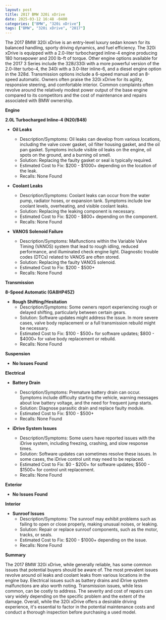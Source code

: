 ```yaml
---
layout: post
title: 2017 BMW 320i xDrive
date: 2025-03-12 16:48 -0400
categories: ["BMW", "320i xDrive"]
tags: ["BMW", "320i xDrive", "2017"]
---
```

The 2017 BMW 320i xDrive is an entry-level luxury sedan known for its balanced handling, sporty driving dynamics, and fuel efficiency. The 320i xDrive is equipped with a 2.0-liter turbocharged inline-4 engine producing 180 horsepower and 200 lb-ft of torque. Other engine options available for the 2017 3 Series include the 328i/330i with a more powerful version of the 2.0-liter turbo-4, the 340i with a 3.0-liter inline-6, and a diesel engine option in the 328d. Transmission options include a 6-speed manual and an 8-speed automatic. Owners often praise the 320i xDrive for its agility, responsive steering, and comfortable interior. Common complaints often revolve around the relatively modest power output of the base engine compared to its competitors and the cost of maintenance and repairs associated with BMW ownership.

**Engine**

**2.0L Turbocharged Inline-4 (N20/B48)**

*   **Oil Leaks**
    *   Description/Symptoms: Oil leaks can develop from various locations, including the valve cover gasket, oil filter housing gasket, and the oil pan gasket. Symptoms include visible oil leaks on the engine, oil spots on the ground, and a burning oil smell.
    *   Solution: Replacing the faulty gasket or seal is typically required.
    *   Estimated Cost to Fix: $200 - $1000+ depending on the location of the leak.
    *   Recalls: None Found

*   **Coolant Leaks**
    *   Description/Symptoms: Coolant leaks can occur from the water pump, radiator hoses, or expansion tank. Symptoms include low coolant levels, overheating, and visible coolant leaks.
    *   Solution: Replacing the leaking component is necessary.
    *   Estimated Cost to Fix: $200 - $800+ depending on the component.
    *   Recalls: None Found

*   **VANOS Solenoid Failure**
    *   Description/Symptoms: Malfunctions within the Variable Valve Timing (VANOS) system that lead to rough idling, reduced performance, and illuminated check engine light. Diagnostic trouble codes (DTCs) related to VANOS are often stored.
    *   Solution: Replacing the faulty VANOS solenoid.
    *   Estimated Cost to Fix: $200 - $500+
    *   Recalls: None Found

**Transmission**

**8-Speed Automatic (GA8HP45Z)**

*   **Rough Shifting/Hesitation**
    *   Description/Symptoms: Some owners report experiencing rough or delayed shifting, particularly between certain gears.
    *   Solution: Software updates might address the issue. In more severe cases, valve body replacement or a full transmission rebuild might be necessary.
    *   Estimated Cost to Fix: $100 - $500+ for software updates; $800 - $4000+ for valve body replacement or rebuild.
    *   Recalls: None Found

**Suspension**

*   **No Issues Found**

**Electrical**

*   **Battery Drain**
    *   Description/Symptoms: Premature battery drain can occur. Symptoms include difficulty starting the vehicle, warning messages about low battery voltage, and the need for frequent jump starts.
    *   Solution: Diagnose parasitic drain and replace faulty module.
    *   Estimated Cost to Fix: $100 - $500+
    *   Recalls: None Found

*   **iDrive System Issues**
    *   Description/Symptoms: Some users have reported issues with the iDrive system, including freezing, crashing, and slow response times.
    *   Solution: Software updates can sometimes resolve these issues. In some cases, the iDrive control unit may need to be replaced.
    *   Estimated Cost to Fix: $0 - $200+ for software updates; $500 - $1500+ for control unit replacement.
    *   Recalls: None Found

**Exterior**

*   **No Issues Found**

**Interior**

*   **Sunroof Issues**
    *   Description/Symptoms: The sunroof may exhibit problems such as failing to open or close properly, making unusual noises, or leaking.
    *   Solution: Repair or replace sunroof components, such as the motor, tracks, or seals.
    *   Estimated Cost to Fix: $200 - $1000+ depending on the issue.
    *   Recalls: None Found

**Summary**

The 2017 BMW 320i xDrive, while generally reliable, has some common issues that potential buyers should be aware of. The most prevalent issues revolve around oil leaks and coolant leaks from various locations in the engine bay. Electrical issues such as battery drains and iDrive system malfunctions are also worth noting. Transmission issues, while less common, can be costly to address. The severity and cost of repairs can vary widely depending on the specific problem and the extent of the damage. Overall, while the 320i xDrive offers a desirable driving experience, it's essential to factor in the potential maintenance costs and conduct a thorough inspection before purchasing a used model.

